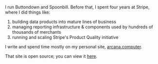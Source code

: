 I run Buttondown and Spoonbill. Before that, I spent four years at Stripe, where I did things like:

1. building data products into mature lines of business
2. managing reporting infrastructure & components used by hundreds of thousands of merchants
3. running and scaling Stripe's Product Quality initiative

I write and spend time mostly on my personal site, [arcana.computer](https://arcana.computer/).

That site is open source; you can view it [here](https://github.com/jmduke/arcana.computer).
